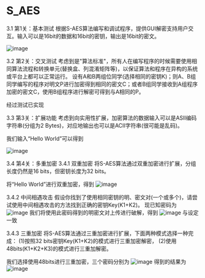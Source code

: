 # S_AES
3.1 第1关：基本测试
根据S-AES算法编写和调试程序，提供GUI解密支持用户交互。输入可以是16bit的数据和16bit的密钥，输出是16bit的密文。

![image](https://github.com/user-attachments/assets/323acfa7-3761-4dfe-968e-a3891e0e5fd4)


3.2 第2关：交叉测试
考虑到是"算法标准"，所有人在编写程序的时候需要使用相同算法流程和转换单元(替换盒、列混淆矩阵等)，以保证算法和程序在异构的系统或平台上都可以正常运行。
设有A和B两组位同学(选择相同的密钥K)；则A、B组同学编写的程序对明文P进行加密得到相同的密文C；或者B组同学接收到A组程序加密的密文C，使用B组程序进行解密可得到与A相同的P。

经过测试已实现


3.3 第3关：扩展功能
考虑到向实用性扩展，加密算法的数据输入可以是ASII编码字符串(分组为2 Bytes)，对应地输出也可以是ACII字符串(很可能是乱码)。

我们输入“Hello World”可以得到

![image](https://github.com/user-attachments/assets/3ab32d7e-a56d-4362-be1c-2f5c50ec9be5)

3.4 第4关：多重加密
3.4.1 双重加密
将S-AES算法通过双重加密进行扩展，分组长度仍然是16 bits，但密钥长度为32 bits。

将“Hello World”进行双重加密，得到
![image](https://github.com/user-attachments/assets/620f6d48-a791-491a-83b3-2ba3cff656c5)


3.4.2 中间相遇攻击
假设你找到了使用相同密钥的明、密文对(一个或多个)，请尝试使用中间相遇攻击的方法找到正确的密钥Key(K1+K2)。
现已知密码为
![image](https://github.com/user-attachments/assets/f5247e8a-6db4-4523-adfd-486edb2a0653)
我们将使用此密码得到的明密文对上传进行破解，得到
![image](https://github.com/user-attachments/assets/2e30f2ee-0566-4135-9f52-570c542c929e)
与设定一致

3.4.3 三重加密
将S-AES算法通过三重加密进行扩展，下面两种模式选择一种完成：
(1)按照32 bits密钥Key(K1+K2)的模式进行三重加密解密，
(2)使用48bits(K1+K2+K3)的模式进行三重加解密。

我们选择使用48bits进行三重加密，三个密码分别为
![image](https://github.com/user-attachments/assets/d0cda8bc-4e95-42ce-b267-6f8ccf55c574)
得到的结果为
![image](https://github.com/user-attachments/assets/74704014-6e18-4fa8-9f49-73821fd46c81)



